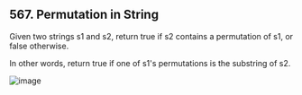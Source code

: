 ## 567. Permutation in String

Given two strings s1 and s2, return true if s2 contains a permutation of s1, or false otherwise.

In other words, return true if one of s1's permutations is the substring of s2.

![image](https://user-images.githubusercontent.com/58635762/216768275-ae736d9f-79f0-441a-880e-605ecb8cb41c.png)

